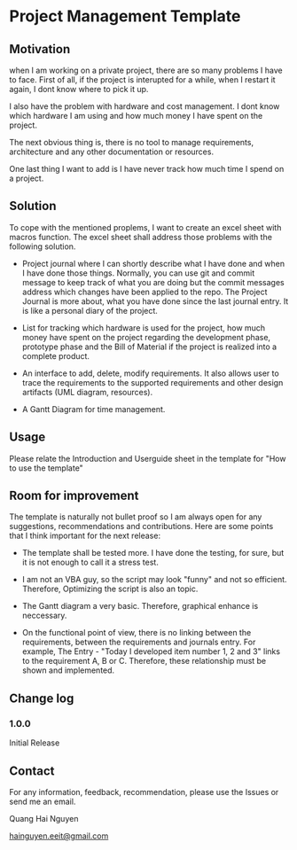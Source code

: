 # Project Management Template

## Motivation

when I am working on a private project, there are  so many problems I have to face. First of all, if the project is interupted
for a while, when I restart it again, I dont know where to pick it up.  

I also have the problem with hardware and cost management. I dont know which hardware I am using and how much money I have spent on the project.

The next obvious thing is, there is no tool to manage requirements, architecture and any other documentation or resources.

One last thing I want to add is I have never track how much time I spend on a project.

## Solution

To cope with the mentioned proplems, I want to create an excel sheet with macros function. The excel sheet shall address those problems with the following solution.

* Project journal where I can shortly describe what I have done and when I have done those things. Normally, you can use git and commit message to keep track of what you are doing but the commit messages address which changes have been applied to the repo. The Project Journal is more about, what you have done since the last journal entry. It is like a personal diary of the project.

* List for tracking which hardware is used for the project, how much money have spent on the project regarding the development phase, prototype phase and the Bill of Material if the project is realized into a complete product.

* An interface to add, delete, modify requirements. It also allows user to trace the requirements to the supported requirements and other design artifacts (UML diagram, resources).

* A Gantt Diagram for time management.

## Usage

Please relate the Introduction and Userguide sheet in the template for "How to use the template"

## Room for improvement

The template is naturally not bullet proof so I am always open for any suggestions, recommendations and contributions. Here are some points that I think important for the next release:

* The template shall be tested more. I have done the testing, for sure, but it is not enough to call it a stress test.

* I am not an VBA guy, so the script may look "funny" and not so efficient. Therefore, Optimizing the script is also an topic.

* The Gantt diagram a very basic. Therefore, graphical enhance is neccessary.

* On the functional point of view, there is no linking between the requirements, between the requirements and journals entry. For example, The Entry - "Today I developed item number 1, 2 and 3" links to the requirement A, B or C. Therefore, these relationship must be shown and implemented.

## Change log

### 1.0.0

Initial Release

## Contact

For any information, feedback, recommendation, please use the Issues or send me an email.

Quang Hai Nguyen

hainguyen.eeit@gmail.com

